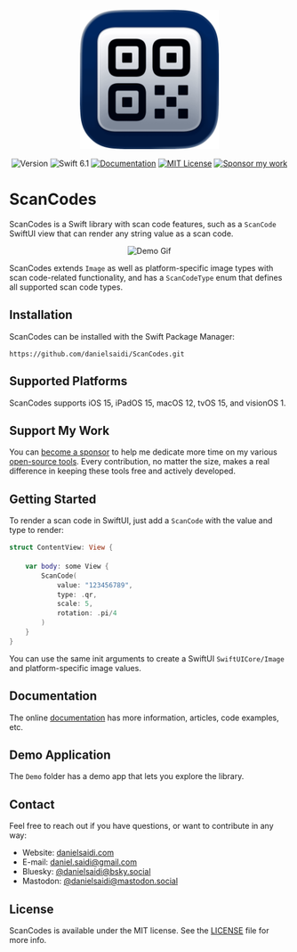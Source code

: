 <p align="center">
    <img src="Resources/Icon-Badge.png" alt="Project Icon" width="250" />
</p>

<p align="center">
    <img src="https://img.shields.io/github/v/release/danielsaidi/ScanCodes?color=%2300550&sort=semver" alt="Version" />
    <img src="https://img.shields.io/badge/swift-6.1-orange.svg" alt="Swift 6.1" />
    <a href="https://danielsaidi.github.io/ScanCodes"><img src="https://img.shields.io/badge/documentation-web-blue.svg" alt="Documentation" /></a>
    <a href="https://github.com/danielsaidi/ScanCodes/blob/master/LICENSE"><img src="https://img.shields.io/github/license/danielsaidi/ScanCodes" alt="MIT License" /></a>
    <a href="https://github.com/sponsors/danielsaidi"><img src="https://img.shields.io/badge/sponsor-GitHub-red.svg" alt="Sponsor my work" /></a>
</p>


# ScanCodes

ScanCodes is a Swift library with scan code features, such as a ``ScanCode`` SwiftUI view that can render any string value as a scan code.

<p align="center">
    <img src="https://github.com/danielsaidi/ScanCodes/releases/download/0.1.0/ScanCodes-Demo-Picker.gif" alt="Demo Gif" width="300" />
</p>

ScanCodes extends ``Image`` as well as platform-specific image types with scan code-related functionality, and has a ``ScanCodeType`` enum that defines all supported scan code types.



## Installation

ScanCodes can be installed with the Swift Package Manager:

```
https://github.com/danielsaidi/ScanCodes.git
```


## Supported Platforms

ScanCodes supports iOS 15, iPadOS 15, macOS 12, tvOS 15, and visionOS 1.



## Support My Work

You can [become a sponsor][Sponsors] to help me dedicate more time on my various [open-source tools][OpenSource]. Every contribution, no matter the size, makes a real difference in keeping these tools free and actively developed.



## Getting Started

To render a scan code in SwiftUI, just add a ``ScanCode`` with the value and type to render:

```swift
struct ContentView: View {

    var body: some View {
        ScanCode(
            value: "123456789", 
            type: .qr, 
            scale: 5,
            rotation: .pi/4
        )
    }
}
```

You can use the same init arguments to create a SwiftUI ``SwiftUICore/Image`` and platform-specific image values.



## Documentation

The online [documentation][Documentation] has more information, articles, code examples, etc.



## Demo Application

The `Demo` folder has a demo app that lets you explore the library.



## Contact

Feel free to reach out if you have questions, or want to contribute in any way:

* Website: [danielsaidi.com][Website]
* E-mail: [daniel.saidi@gmail.com][Email]
* Bluesky: [@danielsaidi@bsky.social][Bluesky]
* Mastodon: [@danielsaidi@mastodon.social][Mastodon]



## License

ScanCodes is available under the MIT license. See the [LICENSE][License] file for more info.



[Email]: mailto:daniel.saidi@gmail.com
[Website]: https://danielsaidi.com
[GitHub]: https://github.com/danielsaidi
[OpenSource]: https://danielsaidi.com/opensource
[Sponsors]: https://github.com/sponsors/danielsaidi

[Bluesky]: https://bsky.app/profile/danielsaidi.bsky.social
[Mastodon]: https://mastodon.social/@danielsaidi
[Twitter]: https://twitter.com/danielsaidi

[Documentation]: https://danielsaidi.github.io/ScanCodes
[Getting-Started]: https://danielsaidi.github.io/ScanCodes/documentation/scancodes/getting-started
[License]: https://github.com/danielsaidi/ScanCodes/blob/master/LICENSE
